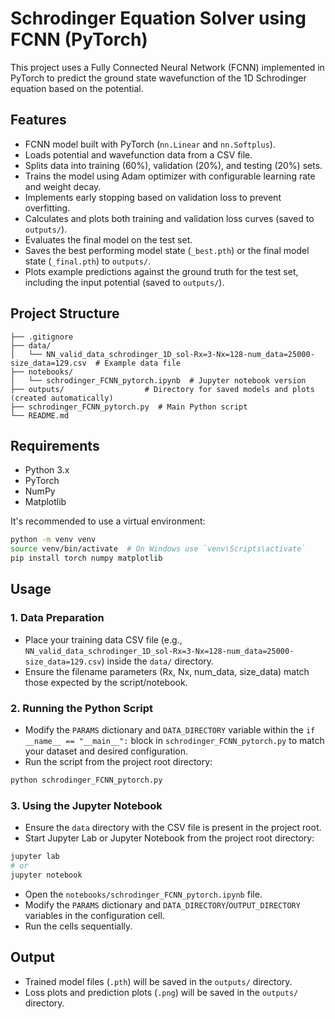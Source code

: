 # Schrodinger Equation Solver using FCNN (PyTorch)

This project uses a Fully Connected Neural Network (FCNN) implemented in PyTorch to predict the ground state wavefunction of the 1D Schrodinger equation based on the potential.

## Features

*   FCNN model built with PyTorch (`nn.Linear` and `nn.Softplus`).
*   Loads potential and wavefunction data from a CSV file.
*   Splits data into training (60%), validation (20%), and testing (20%) sets.
*   Trains the model using Adam optimizer with configurable learning rate and weight decay.
*   Implements early stopping based on validation loss to prevent overfitting.
*   Calculates and plots both training and validation loss curves (saved to `outputs/`).
*   Evaluates the final model on the test set.
*   Saves the best performing model state (`_best.pth`) or the final model state (`_final.pth`) to `outputs/`.
*   Plots example predictions against the ground truth for the test set, including the input potential (saved to `outputs/`).

## Project Structure

```
├── .gitignore
├── data/
│   └── NN_valid_data_schrodinger_1D_sol-Rx=3-Nx=128-num_data=25000-size_data=129.csv  # Example data file
├── notebooks/
│   └── schrodinger_FCNN_pytorch.ipynb  # Jupyter notebook version
├── outputs/                  # Directory for saved models and plots (created automatically)
├── schrodinger_FCNN_pytorch.py  # Main Python script
└── README.md
```

## Requirements

*   Python 3.x
*   PyTorch
*   NumPy
*   Matplotlib

It's recommended to use a virtual environment:

```bash
python -m venv venv
source venv/bin/activate  # On Windows use `venv\Scripts\activate`
pip install torch numpy matplotlib
```

## Usage

### 1. Data Preparation

*   Place your training data CSV file (e.g., `NN_valid_data_schrodinger_1D_sol-Rx=3-Nx=128-num_data=25000-size_data=129.csv`) inside the `data/` directory.
*   Ensure the filename parameters (Rx, Nx, num_data, size_data) match those expected by the script/notebook.

### 2. Running the Python Script

*   Modify the `PARAMS` dictionary and `DATA_DIRECTORY` variable within the `if __name__ == "__main__":` block in `schrodinger_FCNN_pytorch.py` to match your dataset and desired configuration.
*   Run the script from the project root directory:

```bash
python schrodinger_FCNN_pytorch.py
```

### 3. Using the Jupyter Notebook

*   Ensure the `data` directory with the CSV file is present in the project root.
*   Start Jupyter Lab or Jupyter Notebook from the project root directory:

```bash
jupyter lab
# or
jupyter notebook
```

*   Open the `notebooks/schrodinger_FCNN_pytorch.ipynb` file.
*   Modify the `PARAMS` dictionary and `DATA_DIRECTORY`/`OUTPUT_DIRECTORY` variables in the configuration cell.
*   Run the cells sequentially.

## Output

*   Trained model files (`.pth`) will be saved in the `outputs/` directory.
*   Loss plots and prediction plots (`.png`) will be saved in the `outputs/` directory.

